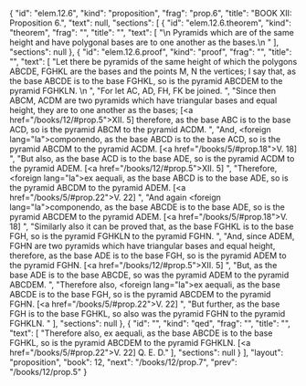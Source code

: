 {
  "id": "elem.12.6",
  "kind": "proposition",
  "frag": "prop.6",
  "title": "BOOK XII: Proposition 6.",
  "text": null,
  "sections": [
    {
      "id": "elem.12.6.theorem",
      "kind": "theorem",
      "frag": "",
      "title": "",
      "text": [
        "\n       Pyramids which are of the same height and have polygonal bases are to one another as the bases.\n      "
      ],
      "sections": null
    },
    {
      "id": "elem.12.6.proof",
      "kind": "proof",
      "frag": "",
      "title": "",
      "text": [
        "Let there be pyramids of the same height of which the polygons ABCDE, FGHKL are the bases and the points M, N the vertices; I say that, as the base ABCDE is to the base FGHKL, so is the pyramid ABCDEM to the pyramid FGHKLN. \n      ",
        "For let AC, AD, FH, FK be joined. ",
        "Since then ABCM, ACDM are two pyramids which have triangular bases and equal height, they are to one another as the bases; [<a href=\"/books/12/#prop.5\">XII. 5</a>] therefore, as the base ABC is to the base ACD, so is the pyramid ABCM to the pyramid ACDM. ",
        "And, <foreign lang=\"la\">componendo</foreign>, as the base ABCD is to the base ACD, so is the pyramid ABCDM to the pyramid ACDM. [<a href=\"/books/5/#prop.18\">V. 18</a>] ",
        "But also, as the base ACD is to the base ADE, so is the pyramid ACDM to the pyramid ADEM. [<a href=\"/books/12/#prop.5\">XII. 5</a>] ",
        "Therefore, <foreign lang=\"la\">ex aequali</foreign>, as the base ABCD is to the base ADE, so is the pyramid ABCDM to the pyramid ADEM. [<a href=\"/books/5/#prop.22\">V. 22</a>] ",
        "And again <foreign lang=\"la\">componendo</foreign>, as the base ABCDE is to the base ADE, so is the pyramid ABCDEM to the pyramid ADEM. [<a href=\"/books/5/#prop.18\">V. 18</a>] ",
        "Similarly also it can be proved that, as the base FGHKL is to the base FGH, so is the pyramid FGHKLN to the pyramid FGHN. ",
        "And, since ADEM, FGHN are two pyramids which have triangular bases and equal height, therefore, as the base ADE is to the base FGH, so is the pyramid ADEM to the pyramid FGHN. [<a href=\"/books/12/#prop.5\">XII. 5</a>] ",
        "But, as the base ADE is to the base ABCDE, so was the pyramid ADEM to the pyramid ABCDEM. ",
        "Therefore also, <foreign lang=\"la\">ex aequali</foreign>, as the base ABCDE is to the base FGH, so is the pyramid ABCDEM to the pyramid FGHN. [<a href=\"/books/5/#prop.22\">V. 22</a>] ",
        "But further, as the base FGH is to the base FGHKL, so also was the pyramid FGHN to the pyramid FGHKLN. "
      ],
      "sections": null
    },
    {
      "id": "",
      "kind": "qed",
      "frag": "",
      "title": "",
      "text": [
        "Therefore also, ex aequali, as the base ABCDE is to the base FGHKL, so is the pyramid ABCDEM to the pyramid FGHKLN. [<a href=\"/books/5/#prop.22\">V. 22</a>] Q. E. D."
      ],
      "sections": null
    }
  ],
  "layout": "proposition",
  "book": 12,
  "next": "/books/12/prop.7",
  "prev": "/books/12/prop.5"
}
